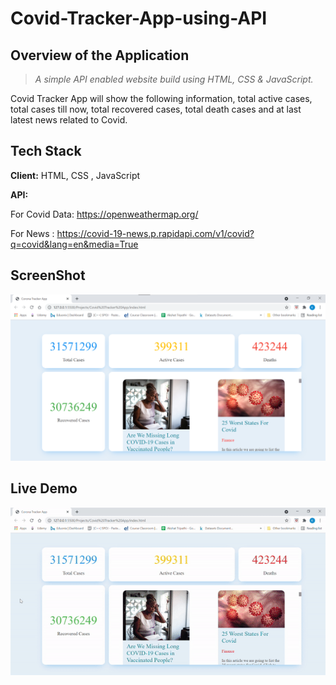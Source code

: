 # Covid-Tracker-App-using-API

## Overview of the Application

> _A simple API enabled website build using HTML, CSS & JavaScript._

Covid Tracker App will show the following information, total active cases, total cases till now, total recovered cases, total death cases and at last latest news related to Covid.

## Tech Stack

**Client:** HTML, CSS , JavaScript

**API:** 

For Covid Data: https://openweathermap.org/

For News : https://covid-19-news.p.rapidapi.com/v1/covid?q=covid&lang=en&media=True


## ScreenShot

<img src="./Assets/media/ss1.png" />

## Live Demo

<img src="./Assets/media/demo.gif" />
